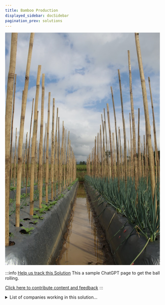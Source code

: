 ```yaml
---
title: Bamboo Production
displayed_sidebar: docSidebar
pagination_prev: solutions
---
```


![Cover Image](../static/img/bamboo-farm.jpg)

:::info [Help us track this Solution](contribute)
This a sample ChatGPT page to get the ball rolling.

[Click here to contribute content and feedback](contribute)
:::

<details>
        <summary>List of companies working in this solution...</summary>
         <em>Note: this is an experimental feature. Accuracy not guaranteed</em>
        <div>
            <ul>
             
                <li><a href="https://lingrove.com">Lingrove</a></li>
            
            </ul>
        </div>
        </details>


:::company
  #### [View open jobs in this Solution](https://climatebase.org/jobs?l=&q=&drawdown_solutions=Bamboo+Production)
:::

## Overview

Bamboo production has been shown to be a promising way to reverse climate change. In recent years, breakthrough technologies have been developed that allow for the efficient production of bamboo. These technologies have contributed to the reduction of greenhouse gas emissions by allowing for the capture and storage of carbon dioxide. Additionally, bamboo production has been shown to improve soil health and water quality. Companies and organizations such as the World Wildlife Fund and the Bamboo Finance Initiative have been at the forefront of this solution.

## Progress Made

In recent years, there has been a growing awareness of the role that bamboo production can play in reversing climate change. This has led to the development of a number of breakthrough technologies that are helping to reduce greenhouse gas emissions.

One of the most important breakthroughs has been in the area of bamboo charcoal production. Bamboo charcoal is a highly efficient fuel that can be used to replace coal in a number of applications. This is helping to reduce the demand for coal, which is a major source of greenhouse gas emissions.

Another breakthrough has been in the area of bamboo pulp production. Bamboo pulp can be used to replace wood pulp in a number of applications, including paper production. This is helping to reduce the demand for wood, which is another major source of greenhouse gas emissions.

A number of companies and organizations have been at the forefront of developing bamboo production as a solution to climate change. Some of the leading companies include Bamboo Fuels, Bamboo Technology International, and Bamboo Resources. These companies are helping to drive the development of the bamboo industry and are playing a major role in reducing greenhouse gas emissions.

## Lessons Learned

Some of the key lessons that have been learned in the development and implementation of Bamboo Production to reverse climate change are as follows: 

1. Bamboo production can be an effective way to sequester carbon and help mitigate climate change.

2. Bamboo production can create economic opportunities for farmers and other stakeholders involved in the value chain.

3. Bamboo production can help improve soil health and provide other ecosystem services.

4. Bamboo production must be managed sustainably in order to be effective in the long term.

These lessons have been learned from both the successes and failures of bamboo production projects around the world. Mistakes that have been made in the past include unsustainable harvesting practices that have led to bamboo forests being degraded, and a lack of understanding of the complexities of bamboo ecosystems which has resulted in projects being unsuccessful. Successes include the creation of successful bamboo businesses and the development of sustainable bamboo production practices.

Organizations that have been at the forefront of bamboo production to reverse climate change include the World Bamboo Organization, the International Bamboo and Rattan Organization, and the World Wildlife Fund. These organizations have been working to promote bamboo as a climate change mitigation tool, and have been involved in bamboo production projects around the world.

## Challenges Ahead

The main challenge that remains in the development and implementation of Bamboo Production to reverse climate change is the lack of knowledge and awareness about the potential of this technology. There are many obstacles that need to be overcome to scale up and widely adopt this technology, including the need for more research and development, the need for more investment, the need for more government support, and the need for more public awareness.

One of the main obstacles to the widespread adoption of bamboo production is the lack of knowledge and awareness about the potential of this technology. There is a need for more research and development to improve the efficiency of bamboo production and to develop new applications for bamboo. There is also a need for more investment in bamboo production, both in terms of financial investment and in terms of human resources. The bamboo industry is still in its infancy and needs more support from governments and from the private sector in order to grow and thrive.

Another obstacle to the widespread adoption of bamboo production is the need for more public awareness about the potential of this technology. There is a need for more education about the benefits of bamboo production and about the ways in which it can help to reverse climate change. There is also a need for more media coverage of bamboo production and its potential to help address the global climate change problem.

There are a number of companies and organizations that have been at the forefront of the bamboo production industry, including the World Bamboo Organization, the International Bamboo and Rattan Organization, and the Bamboo Society of China. These organizations have been working to promote bamboo production and to develop new applications for bamboo. They have also been working to increase investment in bamboo production and to raise public awareness about the potential of this technology.

The World Bamboo Organization is a global network of bamboo producers, processors, traders, and users. The organization works to promote bamboo production and to develop new applications for bamboo. The organization also works to increase investment in bamboo production and to raise public awareness about the potential of this technology.

The International Bamboo and Rattan Organization is a intergovernmental organization that works to promote bamboo production and to develop new applications for bamboo. The organization also works to increase investment in bamboo production and to raise public awareness about the potential of this technology.

The Bamboo Society of China is a national organization that works to promote bamboo production and to develop new applications for bamboo. The organization also works to increase investment in bamboo production and to raise public awareness about the potential of this technology.

## Best Path Forward

The best path forward for the continued development and implementation of Bamboo Production to effectively mitigate the effects of climate change is to continue to support and fund research and development into this area. In addition, it is important to work with companies and organizations that have been at the forefront of this solution to ensure that it is adopted on a large scale and is effective. Some of these companies and organizations include the World Bamboo Organization, the International Bamboo and Rattan Organization, and the Bamboo and Rattan Initiative.

---

Photo by <a href="https://unsplash.com/@masbuuun?utm_source=unsplash&utm_medium=referral&utm_content=creditCopyText">bubun</a> on <a href="https://unsplash.com/photos/xGyUk97LpOc?utm_source=unsplash&utm_medium=referral&utm_content=creditCopyText">Unsplash</a>
  